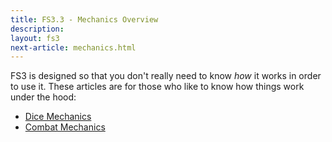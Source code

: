 ```yaml
---
title: FS3.3 - Mechanics Overview
description: 
layout: fs3
next-article: mechanics.html
---
```


FS3 is designed so that you don't really need to know _how_ it works in order to use it. These articles are for those who like to know how things work under the hood:

* [Dice Mechanics](/fs3/fs3-3/mechanics.html)
* [Combat Mechanics](/fs3/fs3-3/combat-mechanics.html)